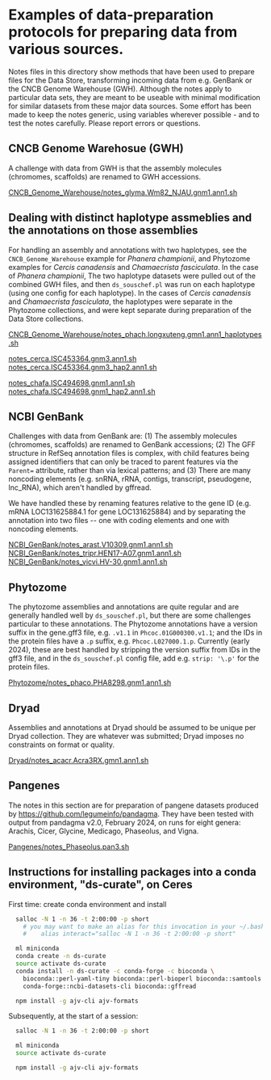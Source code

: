 # Examples of data-preparation protocols for preparing data from various sources.
Notes files in this directory show methods that have been used to prepare files for the Data Store,
transforming incoming data from e.g. GenBank or the CNCB Genome Warehouse (GWH).
Although the notes apply to particular data sets, they are meant to be useable with minimal modification
for similar datasets from these major data sources. Some effort has been made to keep the
notes generic, using variables wherever possible - and to test the notes carefully. Please report errors or questions.

## CNCB Genome Warehosue (GWH)

A challenge with data from GWH is that the assembly molecules (chromomes, scaffolds) are renamed to GWH accessions.

<a href="CNCB_Genome_Warehouse/notes_glyma.Wm82_NJAU.gnm1.ann1.sh">CNCB_Genome_Warehouse/notes_glyma.Wm82_NJAU.gnm1.ann1.sh</a>

## Dealing with distinct haplotype assmeblies and the annotations on those assemblies
For handling an assembly and annotations with two haplotypes, see the `CNCB_Genome_Warehouse` example 
for <i>Phanera championii</i>, and Phytozome examples for <i>Cercis canadensis</i> and <i>Chamaecrista fasciculata</i>.
In the case of <i>Phanera championii</i>, The two haplotype datasets were pulled out of the combined GWH files, 
and then `ds_souschef.pl` was run on each haplotype (using one config for each haplotype).
In the cases of <i>Cercis canadensis</i> and <i>Chamaecrista fasciculata</i>, the haplotypes were separate
in the Phytozome collections, and were kept separate during preparation of the Data Store collections.

<a href="CNCB_Genome_Warehouse/notes_phach.longxuteng.gmn1.ann1_haplotypes.sh">CNCB_Genome_Warehouse/notes_phach.longxuteng.gmn1.ann1_haplotypes.sh</a>

<a href="Phytozome/notes_cerca.ISC453364.gnm3.ann1.sh">notes_cerca.ISC453364.gnm3.ann1.sh</a>
<a href="Phytozome/notes_cerca.ISC453364.gnm3_hap2.ann1.sh">notes_cerca.ISC453364.gnm3_hap2.ann1.sh</a>

<a href="Phytozome/notes_chafa.ISC494698.gnm1.ann1.sh">notes_chafa.ISC494698.gnm1.ann1.sh</a>
<a href="Phytozome/notes_chafa.ISC494698.gnm1_hap2.ann1.sh">notes_chafa.ISC494698.gnm1_hap2.ann1.sh</a>


## NCBI GenBank

Challenges with data from GenBank are:
(1) The assembly molecules (chromomes, scaffolds) are renamed to GenBank accessions;
(2) The GFF structure in RefSeq annotation files is complex, with child features being assigned identifiers that 
can only be traced to parent features via the `Parent=` attribute, rather than via lexical patterns; and
(3) There are many noncoding elements (e.g. snRNA, rRNA, contigs, transcript, pseudogene, lnc_RNA), which aren't handled by gffread.

We have handled these by renaming features relative to the gene ID (e.g. mRNA LOC131625884.1 for gene LOC131625884) and by
separating the annotation into two files -- one with coding elements and one with noncoding elements.

<a href="NCBI_GenBank/notes_arast.V10309.gnm1.ann1.sh">NCBI_GenBank/notes_arast.V10309.gnm1.ann1.sh</a><br>
<a href="NCBI_GenBank/notes_tripr.HEN17-A07.gnm1.ann1.sh">NCBI_GenBank/notes_tripr.HEN17-A07.gnm1.ann1.sh</a><br>
<a href="NCBI_GenBank/notes_vicvi.HV-30.gnm1.ann1.sh">NCBI_GenBank/notes_vicvi.HV-30.gnm1.ann1.sh</a>

## Phytozome

The phytozome assemblies and annotations are quite regular and are generally handled well by `ds_souschef.pl`,
but there are some challenges particular to these annotations. The Phytozome annotations have a
version suffix in the gene.gff3 file, e.g. `.v1.1` in `Phcoc.01G000300.v1.1`; 
and the IDs in the protein files have a `.p` suffix, e.g. `Phcoc.L027000.1.p`.
Currently (early 2024), these are best handled by stripping the version suffix from IDs in the gff3 file,
and in the `ds_souschef.pl` config file, add e.g. `strip: '\.p'` for the protein files.

<a href="Phytozome/notes_phaco.PHA8298.gnm1.ann1.sh">Phytozome/notes_phaco.PHA8298.gnm1.ann1.sh</a>

## Dryad

Assemblies and annotations at Dryad should be assumed to be unique per Dryad collection. They are whatever was submitted; Dryad imposes no constraints on format or quality.

<a href="Dryad/notes_acacr.Acra3RX.gmn1.ann1.sh">Dryad/notes_acacr.Acra3RX.gmn1.ann1.sh</a>

## Pangenes

The notes in this section are for preparation of pangene datasets produced by <a href="Pandagma">https://github.com/legumeinfo/pandagma</a>.
They have been tested with output from pandagma v2.0, February 2024, on runs for eight genera: 
Arachis, Cicer, Glycine, Medicago, Phaseolus, and Vigna.

<a href="Pangenes/notes_Phaseolus.pan3.sh">Pangenes/notes_Phaseolus.pan3.sh</a>

## Instructions for installing packages into a conda environment, "ds-curate", on Ceres

First time: create conda environment and install 

``` bash
  salloc -N 1 -n 36 -t 2:00:00 -p short
    # you may want to make an alias for this invocation in your ~/.bashrc, e.g. 
    #    alias interact="salloc -N 1 -n 36 -t 2:00:00 -p short"

  ml miniconda
  conda create -n ds-curate
  source activate ds-curate
  conda install -n ds-curate -c conda-forge -c bioconda \
    bioconda::perl-yaml-tiny bioconda::perl-bioperl bioconda::samtools \
    conda-forge::ncbi-datasets-cli bioconda::gffread

  npm install -g ajv-cli ajv-formats
```

Subsequently, at the start of a session:

``` bash
  salloc -N 1 -n 36 -t 2:00:00 -p short

  ml miniconda
  source activate ds-curate

  npm install -g ajv-cli ajv-formats
```

